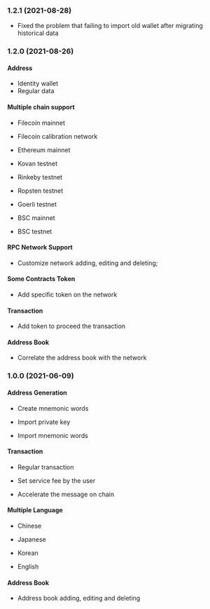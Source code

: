### 1.2.1 (2021-08-28)

- Fixed the problem that failing to import old wallet after migrating historical data

### 1.2.0 (2021-08-26)

#### Address

- Identity wallet
- Regular data

#### Multiple chain support

- Filecoin mainnet

- Filecoin calibration network

- Ethereum mainnet

- Kovan testnet

- Rinkeby testnet

- Ropsten testnet

- Goerli testnet

- BSC mainnet

- BSC testnet

  

#### RPC Network Support

- Customize network adding, editing and deleting;

  

#### Some Contracts Token

- Add specific token on the network

#### Transaction

- Add token to proceed the transaction

  

#### Address Book

- Correlate the address book with the network



### 1.0.0 (2021-06-09)

#### Address Generation

- Create mnemonic words

- Import private key

- Import mnemonic words

  

#### Transaction

- Regular transaction

- Set service fee by the user

- Accelerate the message on chain

  

#### Multiple Language

- Chinese

- Japanese

- Korean

- English

  

#### Address Book

- Address book adding, editing and deleting